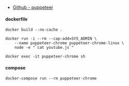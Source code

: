 - [Github - puppeteer](https://github.com/GoogleChrome/puppeteer)

#### dockerfile

`docker build --no-cache .`

```
docker run -i --rm --cap-add=SYS_ADMIN \
    --name puppeteer-chrome puppeteer-chrome-linux \
    node -e "`cat youtube.js`"
```
`docker exec -it puppeteer-chrome sh`

#### compose

`docker-compose run --rm puppeteer-chrome`
